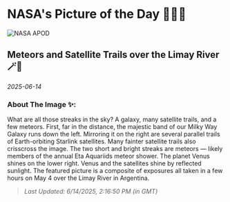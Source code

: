 
# NASA's Picture of the Day 🧑‍🚀💫

  ![NASA APOD](https://apod.nasa.gov/apod/image/2506/MeteorSats_Moline_6512.jpg)
  
  ## Meteors and Satellite Trails over the Limay River 🪄🌌
  
  _2025-06-14_
  
  ### About The Image ✨: 
  
  What are all those streaks in the sky? A galaxy, many satellite trails, and a few meteors.  First, far in the distance, the majestic band of our Milky Way Galaxy runs down the left. Mirroring it on the right are several parallel trails of Earth-orbiting Starlink satellites. Many fainter satellite trails also crisscross the image. The two short and bright streaks are meteors — likely members of the annual Eta Aquariids meteor shower.  The planet Venus shines on the lower right.  Venus and the satellites shine by reflected sunlight. The featured picture is a composite of exposures all taken in a few hours on May 4 over the Limay River in Argentina.
  
  
  
  > _Last Updated: 6/14/2025, 2:16:50 PM (in GMT)_
  